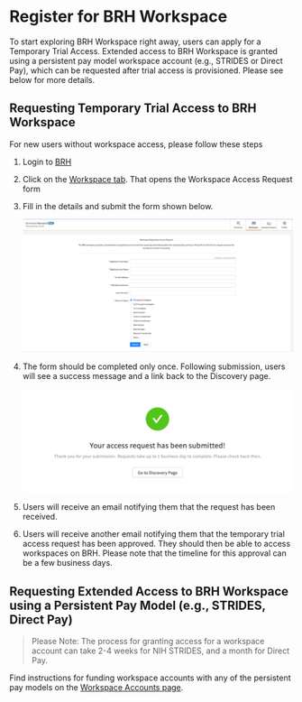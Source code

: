 # **Register for BRH Workspace**

To start exploring BRH Workspace right away, users can apply for a Temporary Trial Access. Extended access to BRH Workspace is granted using a persistent pay model workspace account (e.g., STRIDES or Direct Pay), which can be requested after trial access is provisioned. Please see below for more details.

## Requesting Temporary Trial Access to BRH Workspace

For new users without workspace access, please follow these steps

1. Login to [BRH][BRH login]
2. Click on the [Workspace tab][BRH Workspace]. That opens the Workspace Access Request form
3. Fill in the details and submit the form shown below.

      ![Screenshot of workspace access request form][img Workspaces access request]

4. The form should be completed only once. Following submission, users will see a success message and a link back to the Discovery page.

      ![Success message after form submission][img Workspace access success]

5. Users will receive an email notifying them that the request has been received.

6. Users will receive another email notifying them that the temporary trial access request has been approved. They should then be able to access  workspaces on BRH. Please note that the timeline for this approval can be a few business days.

## Requesting Extended Access to BRH Workspace using a Persistent Pay Model (e.g., STRIDES, Direct Pay)

> Please Note: The process for granting access for a workspace account can take 2-4 weeks for NIH STRIDES, and a month for Direct Pay.

Find instructions for funding workspace accounts with any of the persistent pay models on the [Workspace Accounts page][Workspace accounts].

<!-- Links and Images -->
[img Workspaces access request]: ./img/workspace_access_form.png
[img Workspace access success]: ./img/workspace_access_success.png
[img wksp register]: ./img/brh-portal-login-strides.png
[STRIDES]: https://datascience.nih.gov/strides
[img BRH Admin Portal]: ./img/brh-portal-login.png
[img BRH portal request]: ./img/brh-portal-request.png
[img STRIDES payment]: ./img/brh-portal-options.png
[img STR grant]: ./img/brh-portal-strides-grant.png
[img STR credit]: ./img/brh-portal-strides-credits.png

[img login]: ./img/brh-login.png
[img req access]: ./img/profile_login_other_commons.png
[img workspaces]: ./img/workspace_flavors_080322.png
[BRH login]: https://brh.data-commons.org/login
[BRH Workspace]: https://brhstaging.data-commons.org/workspace
[BRH Workspace Acct Mgr]: https://brh-portal.org/
[BRH Platform]: https://brh.data-commons.org/
[Gen3.org]: https://gen3.org/
[img BRH logo]: ./img/brh-logo.png
[img Gen3 logo]: ./img/gen3blue.png
[Workspace accounts]: 13-workspace_accounts.md
